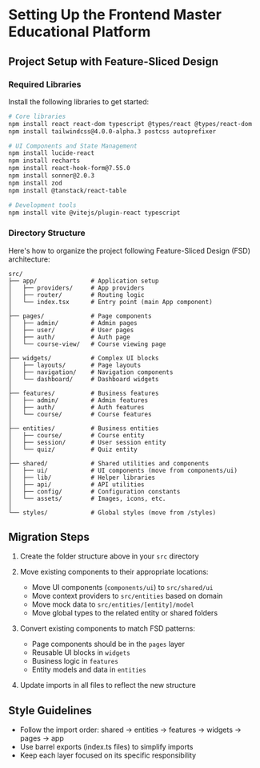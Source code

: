 # Setting Up the Frontend Master Educational Platform

## Project Setup with Feature-Sliced Design

### Required Libraries

Install the following libraries to get started:

```bash
# Core libraries
npm install react react-dom typescript @types/react @types/react-dom
npm install tailwindcss@4.0.0-alpha.3 postcss autoprefixer

# UI Components and State Management
npm install lucide-react
npm install recharts
npm install react-hook-form@7.55.0
npm install sonner@2.0.3
npm install zod
npm install @tanstack/react-table

# Development tools
npm install vite @vitejs/plugin-react typescript
```

### Directory Structure

Here's how to organize the project following Feature-Sliced Design (FSD) architecture:

```
src/
├── app/               # Application setup
│   ├── providers/     # App providers
│   ├── router/        # Routing logic
│   └── index.tsx      # Entry point (main App component)
│
├── pages/             # Page components 
│   ├── admin/         # Admin pages
│   ├── user/          # User pages
│   ├── auth/          # Auth page
│   └── course-view/   # Course viewing page
│
├── widgets/           # Complex UI blocks
│   ├── layouts/       # Page layouts
│   ├── navigation/    # Navigation components
│   └── dashboard/     # Dashboard widgets
│
├── features/          # Business features
│   ├── admin/         # Admin features
│   ├── auth/          # Auth features
│   └── course/        # Course features
│
├── entities/          # Business entities
│   ├── course/        # Course entity
│   ├── session/       # User session entity
│   └── quiz/          # Quiz entity
│
├── shared/            # Shared utilities and components
│   ├── ui/            # UI components (move from components/ui)
│   ├── lib/           # Helper libraries
│   ├── api/           # API utilities
│   ├── config/        # Configuration constants
│   └── assets/        # Images, icons, etc.
│
└── styles/            # Global styles (move from /styles)
```

## Migration Steps

1. Create the folder structure above in your `src` directory

2. Move existing components to their appropriate locations:
   - Move UI components (`components/ui`) to `src/shared/ui`
   - Move context providers to `src/entities` based on domain
   - Move mock data to `src/entities/[entity]/model`
   - Move global types to the related entity or shared folders

3. Convert existing components to match FSD patterns:
   - Page components should be in the `pages` layer
   - Reusable UI blocks in `widgets` 
   - Business logic in `features`
   - Entity models and data in `entities`

4. Update imports in all files to reflect the new structure

## Style Guidelines

- Follow the import order: shared → entities → features → widgets → pages → app
- Use barrel exports (index.ts files) to simplify imports
- Keep each layer focused on its specific responsibility